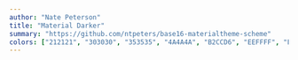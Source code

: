```yaml
---
author: "Nate Peterson"
title: "Material Darker"
summary: "https://github.com/ntpeters/base16-materialtheme-scheme"
colors: ["212121", "303030", "353535", "4A4A4A", "B2CCD6", "EEFFFF", "EEFFFF", "FFFFFF", "F07178", "F78C6C", "FFCB6B", "C3E88D", "89DDFF", "82AAFF", "C792EA", "FF5370"]
---
```

